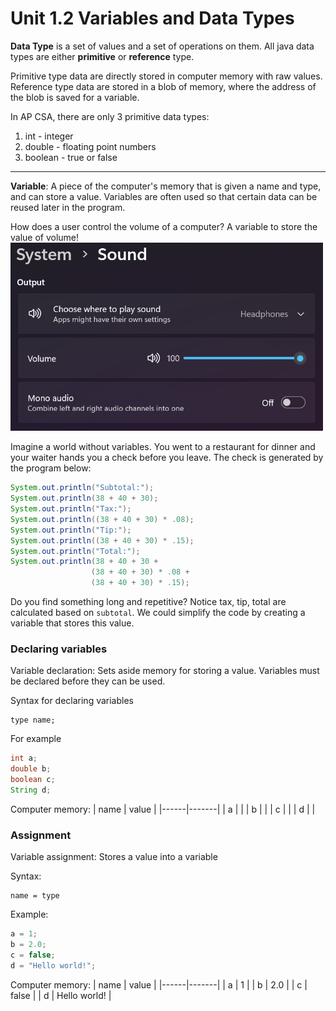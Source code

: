 # Unit 1.2 Variables and Data Types

**Data Type** is a set of values and a set of operations on them. All java data types are either **primitive** or **reference** type. 

Primitive type data are directly stored in computer memory with raw values. \
Reference type data are stored in a blob of memory, where the address of the blob is saved for a variable.

In AP CSA, there are only 3 primitive data types:
1. int - integer
2. double - floating point numbers
3. boolean - true or false

--- 
**Variable**:  A piece of the computer's memory that is given a name and type, and can store a value. Variables are often used so that certain data can be reused later in the program.

How does a user control the volume of a computer? A variable to store the value of volume!\
<img src="./assets/image.png" alt="drawing" width="500"/>

Imagine a world without variables. You went to a restaurant for dinner and your waiter hands you a check before you leave. The check is generated by the program below:
```java
System.out.println("Subtotal:");
System.out.println(38 + 40 + 30);
System.out.println("Tax:");
System.out.println((38 + 40 + 30) * .08);
System.out.println("Tip:");
System.out.println((38 + 40 + 30) * .15);
System.out.println("Total:");
System.out.println(38 + 40 + 30 +
                  (38 + 40 + 30) * .08 +
                  (38 + 40 + 30) * .15);
```

Do you find something long and repetitive? Notice tax, tip, total are calculated based on `subtotal`. We could simplify the code by creating a variable that stores this value.

### Declaring variables
Variable declaration: Sets aside memory for storing a value. Variables must be declared before they can be used. 

Syntax for declaring variables
```
type name;
```
For example
```java
int a;
double b;
boolean c;
String d;
```

Computer memory:
| name | value |
|------|-------|
| a    |       |
| b    |       |
| c    |       |
| d    |       |

### Assignment
Variable assignment: Stores a value into a variable

Syntax:
```
name = type
```

Example:
```java
a = 1;
b = 2.0;
c = false;
d = "Hello world!";
```

Computer memory:
| name | value |
|------|-------|
| a    |  1    |
| b    |  2.0  |
| c    |  false     |
| d    |  Hello world!     |